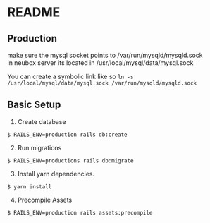 # README

## Production ##
make sure the mysql socket points to /var/run/mysqld/mysqld.sock  
in neubox server its located in /usr/local/mysql/data/mysql.sock

You can create a symbolic link like so
`ln -s /usr/local/mysql/data/mysql.sock /var/run/mysqld/mysqld.sock`

## Basic Setup ##
1. Create database

  `$ RAILS_ENV=production rails db:create`

2. Run migrations

  `$ RAILS_ENV=productions rails db:migrate`

3. Install yarn dependencies.

  `$ yarn install`

4. Precompile Assets

  `$ RAILS_ENV=production rails assets:precompile`
